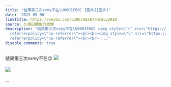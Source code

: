 ```yaml
---
title: "结果第三次sxmy不在\U0001F60C [图片][图片]"
date: '2023-09-06'
linkTitle: https://weibo.com/5286768287/Ni6vy2R1D
source: 久保田鲤鱼的微博
description: "结果第三次sxmy不在\U0001F60C <img style=\"\" src=\"https://tvax3.sinaimg.cn/large/005LMJWfgy1hhndydcia3j30n01dswnj.jpg\"
  referrerpolicy=\"no-referrer\"><br><br><img style=\"\" src=\"https://tvax1.sinaimg.cn/large/005LMJWfgy1hhndye0yehj30n01ds7dy.jpg\"
  referrerpolicy=\"no-referrer\"><br><br> ..."
disable_comments: true
---
```

结果第三次sxmy不在😌 <img style="" src="https://tvax3.sinaimg.cn/large/005LMJWfgy1hhndydcia3j30n01dswnj.jpg" referrerpolicy="no-referrer"><br><br><img style="" src="https://tvax1.sinaimg.cn/large/005LMJWfgy1hhndye0yehj30n01ds7dy.jpg" referrerpolicy="no-referrer"><br><br> ...